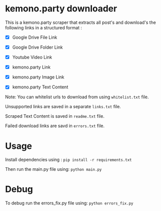 # kemono.party downloader

This is a kemono.party scraper that extracts all post's and download's the following links in a structured format :

- [x] Google Drive File Link 
- [x] Google Drive Folder Link 
- [x] Youtube Video Link 
- [x] kemono.party Link 
- [x] kemono.party Image Link
- [x] kemono.party Text Content 


Note: You can whitelist urls to download from using `whitelist.txt` file.

Unsupported links are saved in a separate `links.txt` file.

Scraped Text Content is saved in `readme.txt` file.

Failed download links are savd in `errors.txt` file.

# Usage
Install dependencies using :
`pip install -r requirements.txt`

Then run the main.py file using:
`python main.py`

# Debug
To debug run the errors_fix.py file using:
`python errors_fix.py`
